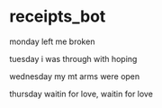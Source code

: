 # receipts_bot

monday left me broken

tuesday i was through with hoping

wednesday my mt arms were open

thursday waitin for love, waitin for love